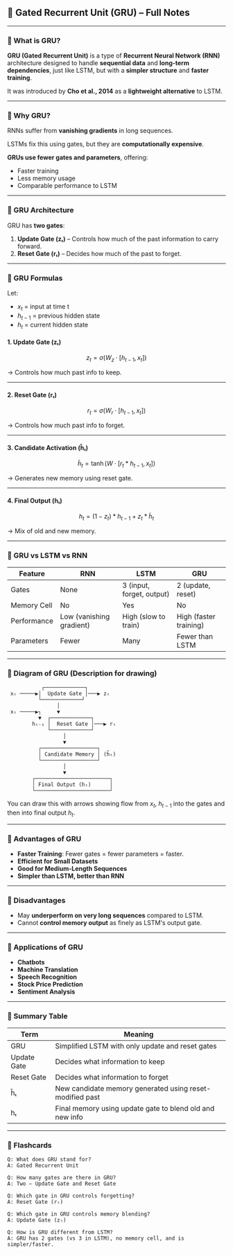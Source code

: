 
## 🔹 Gated Recurrent Unit (GRU) – Full Notes

---

### 🔹 What is GRU?

**GRU (Gated Recurrent Unit)** is a type of **Recurrent Neural Network (RNN)** architecture designed to handle **sequential data** and **long-term dependencies**, just like LSTM, but with a **simpler structure** and **faster training**.

It was introduced by **Cho et al., 2014** as a **lightweight alternative** to LSTM.

---

### 🔹 Why GRU?

RNNs suffer from **vanishing gradients** in long sequences.

LSTMs fix this using gates, but they are **computationally expensive**.

**GRUs use fewer gates and parameters**, offering:

* Faster training
* Less memory usage
* Comparable performance to LSTM

---

### 🔹 GRU Architecture

GRU has **two gates**:

1. **Update Gate (zₜ)** – Controls how much of the past information to carry forward.
2. **Reset Gate (rₜ)** – Decides how much of the past to forget.

---

### 🔹 GRU Formulas

Let:

* $x_t$ = input at time t
* $h_{t-1}$ = previous hidden state
* $h_t$ = current hidden state

#### **1. Update Gate (zₜ)**

$$
z_t = \sigma(W_z \cdot [h_{t-1}, x_t])
$$

→ Controls how much past info to keep.

---

#### **2. Reset Gate (rₜ)**

$$
r_t = \sigma(W_r \cdot [h_{t-1}, x_t])
$$

→ Controls how much past info to forget.

---

#### **3. Candidate Activation (ĥₜ)**

$$
\tilde{h}_t = \tanh(W \cdot [r_t * h_{t-1}, x_t])
$$

→ Generates new memory using reset gate.

---

#### **4. Final Output (hₜ)**

$$
h_t = (1 - z_t) * h_{t-1} + z_t * \tilde{h}_t
$$

→ Mix of old and new memory.

---

### 🔹 GRU vs LSTM vs RNN

| Feature     | RNN                      | LSTM                      | GRU                    |
| ----------- | ------------------------ | ------------------------- | ---------------------- |
| Gates       | None                     | 3 (input, forget, output) | 2 (update, reset)      |
| Memory Cell | No                       | Yes                       | No                     |
| Performance | Low (vanishing gradient) | High (slow to train)      | High (faster training) |
| Parameters  | Fewer                    | Many                      | Fewer than LSTM        |

---

### 🔹 Diagram of GRU (Description for drawing)

```
           ┌─────────────┐
 xₜ ─────▶│  Update Gate │───▶ zₜ
          └─────────────┘
                │
 xₜ ─────▶┐     ▼
          ▼  ┌─────────────┐
        hₜ₋₁ │  Reset Gate │───▶ rₜ
             └─────────────┘
                  │
                  ▼
          ┌──────────────────┐
          │ Candidate Memory │ (h̃ₜ)
          └──────────────────┘
                  │
                  ▼
        ┌────────────────────────┐
        │ Final Output (hₜ)      │
        └────────────────────────┘
```

You can draw this with arrows showing flow from $x_t$, $h_{t-1}$ into the gates and then into final output $h_t$.

---

### 🔹 Advantages of GRU

* **Faster Training**: Fewer gates = fewer parameters = faster.
* **Efficient for Small Datasets**
* **Good for Medium-Length Sequences**
* **Simpler than LSTM, better than RNN**

---

### 🔹 Disadvantages

* May **underperform on very long sequences** compared to LSTM.
* Cannot **control memory output** as finely as LSTM's output gate.

---

### 🔹 Applications of GRU

* **Chatbots**
* **Machine Translation**
* **Speech Recognition**
* **Stock Price Prediction**
* **Sentiment Analysis**

---

### 📌 Summary Table

| Term        | Meaning                                                  |
| ----------- | -------------------------------------------------------- |
| GRU         | Simplified LSTM with only update and reset gates         |
| Update Gate | Decides what information to keep                         |
| Reset Gate  | Decides what information to forget                       |
| h̃ₜ         | New candidate memory generated using reset-modified past |
| hₜ          | Final memory using update gate to blend old and new info |

---

### 📖 Flashcards

```
Q: What does GRU stand for?
A: Gated Recurrent Unit

Q: How many gates are there in GRU?
A: Two – Update Gate and Reset Gate

Q: Which gate in GRU controls forgetting?
A: Reset Gate (rₜ)

Q: Which gate in GRU controls memory blending?
A: Update Gate (zₜ)

Q: How is GRU different from LSTM?
A: GRU has 2 gates (vs 3 in LSTM), no memory cell, and is simpler/faster.
```
